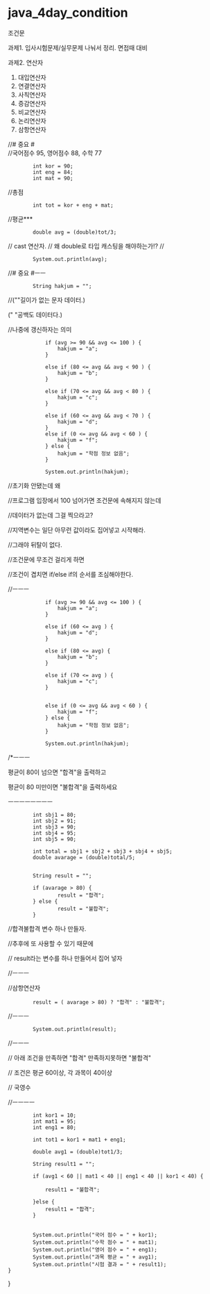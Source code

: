 # java_4day_condition
조건문



과제1. 입사시험문제/실무문제 나눠서 정리. 면접때 대비


과제2. 연산자

1) 대입연산자
2) 연결연산자
3) 사칙연산자
4) 증감연산자
5) 비교연산자
6) 논리연산자
7) 삼항연산자

//# 중요 #	
//국어점수 95, 영어점수 88, 수학 77

			int kor = 90;
			int eng = 84;
			int mat = 90;
			
//총점
      
			int tot = kor + eng + mat;
			
//평균***

			double avg = (double)tot/3;
      
// cast 연산자.
// 왜 double로 타입 캐스팅을 해야하는가!?
//
			
			System.out.println(avg);
      
//# 중요 #ㅡㅡ
			
			String hakjum = ""; 
			
//(""길이가 없는 문자 데이터.)

(" "공백도 데이터다.)

//나중에 갱신하자는 의미
					
				if (avg >= 90 && avg <= 100 ) {					
					hakjum = "a";					
				}

				else if (80 <= avg && avg < 90 ) {    	
					hakjum = "b";    	
				}
	
				else if (70 <= avg && avg < 80 ) {    	
					hakjum = "c";    	
				}

				else if (60 <= avg && avg < 70 ) {	
					hakjum = "d";	
				}  
				else if (0 <= avg && avg < 60 ) {	
					hakjum = "f";	
				} else {
					hakjum = "학점 정보 없음";
				}
        
				System.out.println(hakjum);
				
//초기화 안됐는데 왜

//프로그램 입장에서 100 넘어가면 조건문에 속해지지 않는데

//데이터가 없는데 그걸 찍으라고?			

//지역변수는 일단 아무런 값이라도 집어넣고 시작해라.

//그래야 뒤탈이 없다.
				
//조건문에 무조건 걸리게 하면 

//조건이 겹치면 if/else if의 순서를 조심해야한다.
				
				
//ㅡㅡㅡ
				
				
				if (avg >= 90 && avg <= 100 ) {					
					hakjum = "a";					
				}

				else if (60 <= avg ) {	
					hakjum = "d";	
				}
				
				else if (80 <= avg) {    	
					hakjum = "b";    	
				}
	
				else if (70 <= avg ) {    	
					hakjum = "c";    	
				}

  
				else if (0 <= avg && avg < 60 ) {	
					hakjum = "f";	
				} else {
					hakjum = "학점 정보 없음";
				}
        
				System.out.println(hakjum);	
	
/*ㅡㅡㅡ

평균이 80이 넘으면 "합격"을 출력하고

평균이 80 미만이면 "불합격"을 출력하세요

ㅡㅡㅡㅡㅡㅡㅡㅡ
				
				
			int sbj1 = 80;
			int sbj2 = 91;
			int sbj3 = 90;
			int sbj4 = 95;
			int sbj5 = 90;
			
			int total = sbj1 + sbj2 + sbj3 + sbj4 + sbj5;
			double avarage = (double)total/5;
			
			
			String result = "";
			
			if (avarage > 80) {
					result = "합격";
			} else {
					result = "불합격";
			}

//합격불합격 변수 하나 만들자.

//추후에 또 사용할 수 있기 때문에 

// result라는 변수를 하나 만들어서 집어 넣자	

			
//ㅡㅡㅡ

//삼항연산자

			result = ( avarage > 80) ? "합격" : "불합격";
      
//ㅡㅡㅡ
			
			System.out.println(result);	
      
		
//ㅡㅡㅡ

// 아래 조건을 만족하면 "합격" 만족하지못하면 "불합격"

// 조건은 평균 60이상, 각 과목이 40이상 

// 국영수

//ㅡㅡㅡㅡ
			
			int kor1 = 10;
			int mat1 = 95;
			int eng1 = 80;
			
			int tot1 = kor1 + mat1 + eng1;
			
			double avg1 = (double)tot1/3;
			
			String result1 = "";
			
			if (avg1 < 60 || mat1 < 40 || eng1 < 40 || kor1 < 40) {
	
				result1 = "불합격";
	
			}else {
				result1 = "합격";
			}
			
			
			System.out.println("국어 점수 = " + kor1);
			System.out.println("수학 점수 = " + mat1);
			System.out.println("영어 점수 = " + eng1);
			System.out.println("과목 평균 = " + avg1);
			System.out.println("시험 결과 = " + result1);
	}
	

}

